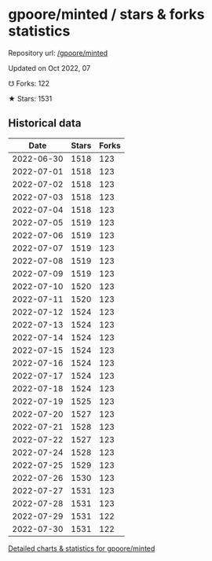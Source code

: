 # gpoore/minted / stars & forks statistics

Repository url: [/gpoore/minted](https://github.com/gpoore/minted)

Updated on Oct 2022, 07

☋ Forks: 122

★ Stars: 1531

## Historical data
| Date | Stars | Forks |
|------|-------|-------|
| 2022-06-30 | 1518 | 123 | 
| 2022-07-01 | 1518 | 123 | 
| 2022-07-02 | 1518 | 123 | 
| 2022-07-03 | 1518 | 123 | 
| 2022-07-04 | 1518 | 123 | 
| 2022-07-05 | 1519 | 123 | 
| 2022-07-06 | 1519 | 123 | 
| 2022-07-07 | 1519 | 123 | 
| 2022-07-08 | 1519 | 123 | 
| 2022-07-09 | 1519 | 123 | 
| 2022-07-10 | 1520 | 123 | 
| 2022-07-11 | 1520 | 123 | 
| 2022-07-12 | 1524 | 123 | 
| 2022-07-13 | 1524 | 123 | 
| 2022-07-14 | 1524 | 123 | 
| 2022-07-15 | 1524 | 123 | 
| 2022-07-16 | 1524 | 123 | 
| 2022-07-17 | 1524 | 123 | 
| 2022-07-18 | 1524 | 123 | 
| 2022-07-19 | 1525 | 123 | 
| 2022-07-20 | 1527 | 123 | 
| 2022-07-21 | 1528 | 123 | 
| 2022-07-22 | 1527 | 123 | 
| 2022-07-24 | 1528 | 123 | 
| 2022-07-25 | 1529 | 123 | 
| 2022-07-26 | 1530 | 123 | 
| 2022-07-27 | 1531 | 123 | 
| 2022-07-28 | 1531 | 123 | 
| 2022-07-29 | 1531 | 122 | 
| 2022-07-30 | 1531 | 122 | 


[Detailed charts & statistics for gpoore/minted](https://reviewgithub.com/rep/gpoore/minted)
